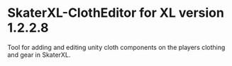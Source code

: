 # SkaterXL-ClothEditor for XL version 1.2.2.8
Tool for adding and editing unity cloth components on the players clothing and gear in SkaterXL.
